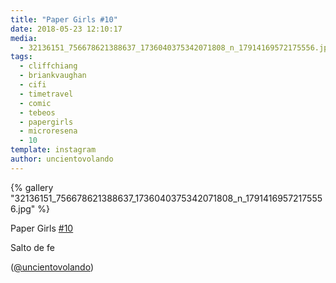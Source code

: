 ```yaml
---
title: "Paper Girls #10"
date: 2018-05-23 12:10:17
media: 
  - 32136151_756678621388637_1736040375342071808_n_17914169572175556.jpg
tags: 
  - cliffchiang
  - briankvaughan
  - cifi
  - timetravel
  - comic
  - tebeos
  - papergirls
  - microresena
  - 10
template: instagram
author: uncientovolando
---
```


{% gallery "32136151_756678621388637_1736040375342071808_n_17914169572175556.jpg" %}

Paper Girls [#10](/tags/10)

Salto de fe

([@uncientovolando](https://instagram.com/uncientovolando))
